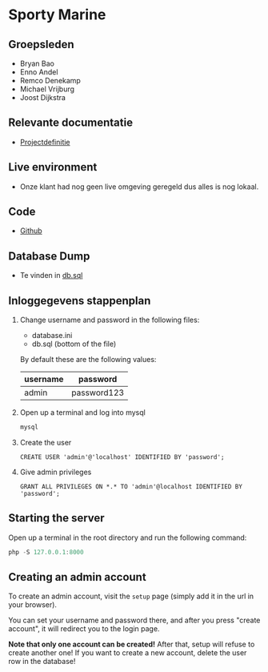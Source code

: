 # Sporty Marine

## Groepsleden

- Bryan Bao
- Enno Andel
- Remco Denekamp
- Michael Vrijburg
- Joost Dijkstra

## Relevante documentatie

- [Projectdefinitie](https://docs.google.com/document/d/1dld1MEQZXLTkF2HZgFMW62Ycbzer9MT_L3y4cgfvelI/edit?usp=sharing)

## Live environment

- Onze klant had nog geen live omgeving geregeld dus alles is nog lokaal.

## Code

- [Github](https://github.com/C2-Solutions/sporty-marine)

## Database Dump

- Te vinden in [db.sql]([db_sql](https://github.com/C2-Solutions/sporty-marine/blob/master/db.sql))

## Inloggegevens stappenplan

1) Change username and password in the following files:

   - database.ini
   - db.sql (bottom of the file)

   By default these are the following values:

   | username | password    |
   | -------- | ----------- |
   | admin    | password123 |

2) Open up a terminal and log into mysql

   ```powershell
   mysql
   ```

3) Create the user

   ```mysql
   CREATE USER 'admin'@'localhost' IDENTIFIED BY 'password';
   ```

4) Give admin privileges

   ```mysql
   GRANT ALL PRIVILEGES ON *.* TO 'admin'@localhost IDENTIFIED BY 'password';
   ```

## Starting the server

Open up a terminal in the root directory
and run the following command:

```powershell
php -S 127.0.0.1:8000
```

## Creating an admin account

To create an admin account,
visit the `setup` page
(simply add it in the url in your browser).

You can set your username and password there,
and after you press "create account",
it will redirect you to the login page.

**Note that only one account can be created!**
After that, setup will refuse to create another one!
If you want to create a new account,
delete the user row in the database!
